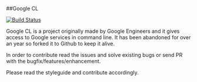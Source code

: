 ##Google CL

[![Build Status](https://travis-ci.org/vinitcool76/googlecl.png?branch=master)](https://travis-ci.org/vinitcool76/googlecl)

Google CL is a project originally made by Google Engineers and it gives access to Google services in command line. It has been abandoned for over an year so forked it to Github to keep it alive. 


In order to contribute read the issues and solve existing bugs or send PR with the bugfix/features/enhancement. 

Please read the styleguide and contribute accordingly.



